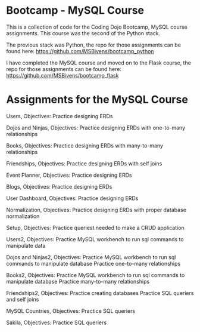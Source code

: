 # Bootcamp - MySQL Course
This is a collection of code for the Coding Dojo Bootcamp, MySQL course assignments.
This course was the second of the Python stack.

The previous stack was Python, the repo for those assignments can be found here: https://github.com/MSBivens/bootcamp_python

I have completed the MySQL course and moved on to the Flask course, the repo for those assignments can be found here: https://github.com/MSBivens/bootcamp_flask 

# Assignments for the MySQL Course 
Users, Objectives:
    Practice designing ERDs

Dojos and Ninjas, Objectives:
    Practice designing ERDs with one-to-many relationships

Books, Objectives:
    Practice designing ERDs with many-to-many relationships

Friendships, Objectives:
    Practice designing ERDs with self joins

Event Planner, Objectives:
    Practice designing ERDs

Blogs, Objectives:
    Practice designing ERDs

User Dashboard, Objectives:
    Practice designing ERDs
    
Normalization, Objectives:
    Practice designing ERDs with proper database normalization

Setup, Objectives:
    Practice queriest needed to make a CRUD application

Users2, Objectives:
    Practice MySQL workbench to run sql commands to manipulate data

Dojos and Ninjas2, Objectives:
    Practice MySQL workbench to run sql commands to manipulate database
    Practice one-to-many relationships

Books2, Objectives:
    Practice MySQL workbench to run sql commands to manipulate database
    Practice many-to-many relationships

Friendships2, Objectives:
    Practice creating databases
    Practice SQL queriers and self joins

MySQL Countries, Objectives:
    Practice SQL queriers

Sakila, Objectives:
    Practice SQL queriers
